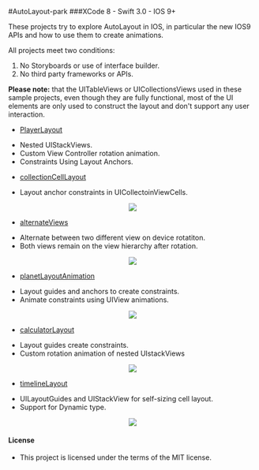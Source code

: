 #AutoLayout-park
###XCode 8 - Swift 3.0 - IOS 9+



These projects try to explore AutoLayout in IOS, in particular the new IOS9 APIs and how to use them to create animations.

All projects meet two conditions:
 1. No Storyboards or use of interface builder.
 2. No third party frameworks or APIs.

**Please note:** that the UITableViews or UICollectionsViews used in these sample projects, even though they are fully functional,  most of the UI elements are only used to construct the layout and don't support any user interaction.

* [PlayerLayout](https://github.com/manuelCarlos/AutoLayout-park/tree/master/playerLayout)
 - Nested UIStackViews.
 - Custom View Controller rotation animation.
 - Constraints Using Layout Anchors.




* [collectionCellLayout](https://github.com/manuelCarlos/AutoLayout-park/tree/master/collectionCellLayout)
 - Layout anchor constraints in UICollectoinViewCells.
<p align="center">
   <img src="http://manuelcarlos.github.io/images/CollectionCellLayout.gif" >
</p>


* [alternateViews](https://github.com/manuelCarlos/AutoLayout-park/tree/master/alternateViews)
 - Alternate between two different view on device rotatiton.
 - Both views remain on the view hierarchy after rotation.  

<p align="center">
   <img src="http://manuelcarlos.github.io/images/alternateView.gif" >
</p>


* [planetLayoutAnimation](https://github.com/manuelCarlos/AutoLayout-park/tree/master/planetLayoutAnimation)
 - Layout guides and anchors to create constraints.
 - Animate constraints using UIView animations.


<p align="center">
   <img src="http://manuelcarlos.github.io/images/planetAnimation.gif" >
</p>



* [calculatorLayout](https://github.com/manuelCarlos/AutoLayout-park/tree/master/calculatorLayout)
 - Layout guides create constraints.
 - Custom rotation animation of nested UIstackViews


<p align="center">
   <img src="http://manuelcarlos.github.io/images/calculatorLayout.gif" >
</p>


* [timelineLayout](https://github.com/manuelCarlos/AutoLayout-park/tree/master/timelineLayout)
 - UILayoutGuides  and UIStackView for self-sizing cell layout.
 - Support for Dynamic type.  

<p align="center">
   <img src="http://manuelcarlos.github.io/images/timeLineLayout.gif" >
</p>





#### License
 - This project is licensed under the terms of the MIT license.
